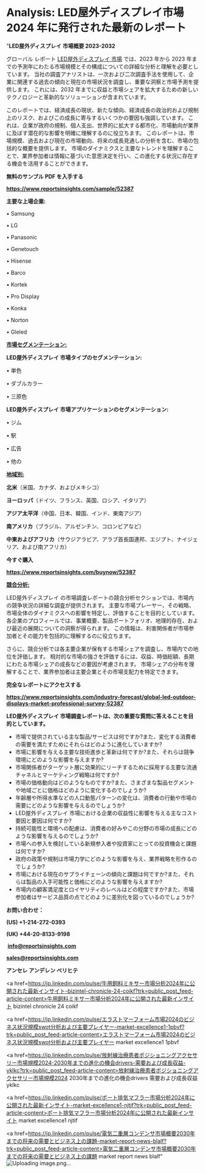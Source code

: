 # Analysis: LED屋外ディスプレイ市場 2024 年に発行された最新のレポート

"<strong>LED屋外ディスプレイ 市場概要 2023-2032</strong>

グローバル レポート <a href=https://www.reportsinsights.com/sample/52387>LED屋外ディスプレイ 市場</a> では、2023 年から 2023 年までの予測年にわたる市場規模とその構成についての詳細な分析と理解を必要としています。 当社の調査アナリストは、一次および二次調査手法を使用して、企業に関連する過去の傾向と現在の市場状況を調査し、重要な洞察と市場予測を提供します。 これには、2032 年までに収益と市場シェアを拡大​​するための新しいテクノロジーと革新的なソリューションが含まれています。

このレポートでは、経済成長の現状、新たな傾向、経済成長の政治的および規制上のリスク、およびこの成長に寄与するいくつかの要因も強調しています。 これは、企業が政府の規制、個人支出、世界的に拡大する都市化、市場動向が業界に及ぼす潜在的な影響を明確に理解するのに役立ちます。 このレポートは、市場規模、過去および現在の市場動向、将来の成長見通しの分析を含む、市場の包括的な概要を提供します。 市場のダイナミクスと主要なトレンドを理解することで、業界参加者は情報に基づいた意思決定を行い、この進化する状況に存在する機会を活用することができます。

<strong><b>無料のサンプル PDF を入手する</b></strong>

<a href=https://www.reportsinsights.com/sample/52387><strong><u>https://www.reportsinsights.com/sample/52387</u></strong></a>

<strong>主要な上場企業:</strong>

• Samsung

• LG

• Panasonic

• Genetouch

• Hisense

• Barco

• Kortek

• Pro Display

• Konka

• Norton

• Gleled

<strong><u>市場セグメンテーション</u></strong><strong><u>:</u></strong>

<strong>LED屋外ディスプレイ 市場タイプのセグメンテーション:</strong>

• 単色

• ダブルカラー

• 三原色

<strong>LED屋外ディスプレイ 市場アプリケーションのセグメンテーション:</strong>

• ジム

• 駅

• 広告

• 他の

<strong><u>地域別</u></strong><strong><u>:</u></strong>

<strong>北米</strong>（米国、カナダ、およびメキシコ）

<strong>ヨーロッパ</strong>（ドイツ、フランス、英国、ロシア、イタリア）

<strong>アジア太平洋</strong>（中国、日本、韓国、インド、東南アジア）

<strong>南アメリカ</strong>（ブラジル、アルゼンチン、コロンビアなど）

<strong>中東およびアフリカ</strong>（サウジアラビア、アラブ首長国連邦、エジプト、ナイジェリア、および南アフリカ）

<strong>今すぐ購入</strong>

<a href=https://www.reportsinsights.com/buynow/52387><strong><u>https://www.reportsinsights.com/buynow/52387</u></strong></a>

<strong><u>競合分析:</u></strong>

LED屋外ディスプレイ の市場調査レポートの競合分析セクションでは、市場内の競争状況の詳細な調査が提供されます。 主要な市場プレーヤー、その戦略、市場全体のダイナミクスへの影響を特定し、評価することを目的としています。 各企業のプロフィールでは、事業概要、製品ポートフォリオ、地理的存在、および最近の展開についての洞察が得られます。 この情報は、利害関係者が市場参加者とその能力を包括的に理解するのに役立ちます。

さらに、競合分析では各主要企業が保有する市場シェアを調査し、市場内での地位を評価します。 相対的な市場の強さを評価するには、収益、時価総額、長期にわたる市場シェアの成長などの要因が考慮されます。 市場シェアの分布を理解することで、業界参加者は主要企業とその市場支配力を特定できます。

<strong>完全なレポートにアクセスする</strong>

<a href=https://www.reportsinsights.com/industry-forecast/global-led-outdoor-displays-market-professional-survey-52387><strong><u><b>https://www.reportsinsights.com/industry-forecast/global-led-outdoor-displays-market-professional-survey-52387</b></u></strong></a>

<strong><b>LED屋外ディスプレイ 市場調査レポートは、次の重要な質問に答えることを目的としています。</b></strong>
<ul>
  <li>市場で提供されている主な製品/サービスは何ですか?また、変化する消費者の需要を満たすためにそれらはどのように進化していますか?</li>
  <li>市場に影響を与える主要な技術進歩と革新は何ですか?また、それらは競争環境にどのような影響を与えますか?</li>
  <li>市場関係者がターゲット層に効果的にリーチするために採用する主要な流通チャネルとマーケティング戦略は何ですか?</li>
  <li>市場の価格動向はどのようなものですか?また、さまざまな製品セグメントや地域ごとに価格はどのように変化するのでしょうか?</li>
  <li>年齢層や所得水準などの人口動態パターンの変化は、消費者の行動や市場の需要にどのような影響を与えるのでしょうか?</li>
  <li>LED屋外ディスプレイ 市場における企業の収益性に影響を与える主なコスト要因と要因は何ですか?</li>
  <li>持続可能性と環境への配慮は、消費者の好みやこの分野の市場の成長にどのような影響を与えるのでしょうか?</li>
  <li>市場への参入を検討している新規参入者や投資家にとっての投資機会と課題は何ですか?</li>
  <li>政府の政策や規制は市場力学にどのような影響を与え、業界戦略を形作るのでしょうか?</li>
  <li>市場における現在のサプライチェーンの傾向と課題は何ですか?また、それらは製品の入手可能性と価格にどのような影響を与えますか?</li>
  <li>市場内の顧客満足度とロイヤリティのレベルはどの程度ですか?また、市場参加者はサービス品質の点でどのように差別化を図っているのでしょうか?</li>
</ul>
<strong>お問い合わせ：</strong>

<strong>(US) +1-214-272-0393</strong>

<strong>(UK) +44-20-8133-9198</strong>

<strong> </strong><a href=info@reportsinsights.com><strong><u>info@reportsinsights.com</u></strong></a>

<a href=sales@reportsinsights.com><strong><u>sales@reportsinsights.com</u></strong></a>

<strong>アンセレ アンデレン ベリヒテ</strong>

<a href=https://jp.linkedin.com/pulse/牛用飼料ミキサー市場分析2024年に公開された最新インサイト-bizintel-chronicle-24-coikf?trk=public_post_feed-article-content>牛用飼料ミキサー市場分析2024年に公開された最新インサイト bizintel chronicle 24 coikf</a>

<a href=https://jp.linkedin.com/pulse/エラストマーフォーム市場2024のビジネス状況規模swot分析および主要プレイヤー-market-excellence1-1pbvf?trk=public_post_feed-article-content>エラストマーフォーム市場2024のビジネス状況規模swot分析および主要プレイヤー market excellence1 1pbvf</a>

<a href=https://jp.linkedin.com/pulse/放射線治療患者ポジショニングアクセサリー市場規模2024-2030年までの進化の機会drivers-需要および成長収益-yklkc?trk=public_post_feed-article-content>放射線治療患者ポジショニングアクセサリー市場規模2024 2030年までの進化の機会drivers 需要および成長収益 yklkc</a>

<a href=https://jp.linkedin.com/pulse/ボート排気マフラー市場分析2024年に公開された最新インサイト-market-excellence1-njtif?trk=public_post_feed-article-content>ボート排気マフラー市場分析2024年に公開された最新インサイト market excellence1 njtif</a>

<a href=https://jp.linkedin.com/pulse/電気二重層コンデンサ市場概要2030年までの将来の需要とビジネス上の課題-market-report-news-blalf?trk=public_post_feed-article-content>電気二重層コンデンサ市場概要2030年までの将来の需要とビジネス上の課題 market report news blalf</a>"
![Uploading image.png…]()
